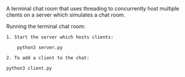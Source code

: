 A terminal chat room that uses threading to concurrently host multiple clients on a server which simulates a chat room. 

Running the terminal chat room:

    1. Start the server which hosts clients: 
	
        python3 server.py

    2. To add a client to the chat:
        
	python3 client.py

